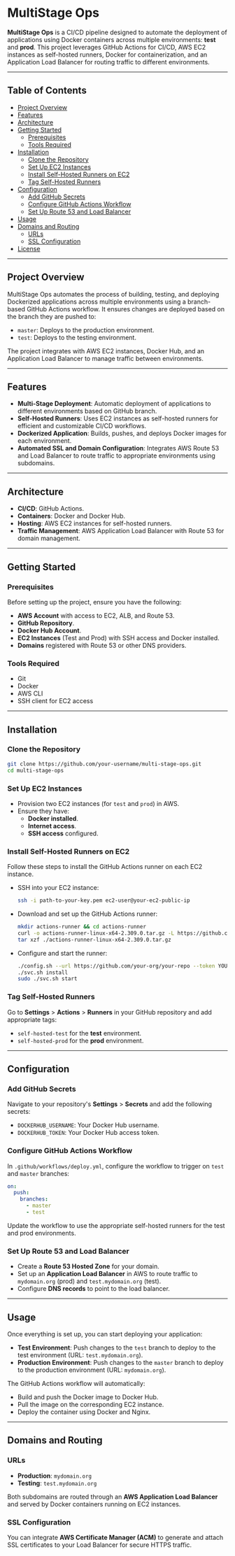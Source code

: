 # MultiStage Ops

**MultiStage Ops** is a CI/CD pipeline designed to automate the deployment of applications using Docker containers across multiple environments: **test** and **prod**. This project leverages GitHub Actions for CI/CD, AWS EC2 instances as self-hosted runners, Docker for containerization, and an Application Load Balancer for routing traffic to different environments.

---

## Table of Contents

- [Project Overview](https://www.notion.so/MultiStage-Ops-11117c74f6d4808a9890df88781b9837?pvs=21)
- [Features](https://www.notion.so/MultiStage-Ops-11117c74f6d4808a9890df88781b9837?pvs=21)
- [Architecture](https://www.notion.so/MultiStage-Ops-11117c74f6d4808a9890df88781b9837?pvs=21)
- [Getting Started](https://www.notion.so/MultiStage-Ops-11117c74f6d4808a9890df88781b9837?pvs=21)
    - [Prerequisites](https://www.notion.so/MultiStage-Ops-11117c74f6d4808a9890df88781b9837?pvs=21)
    - [Tools Required](https://www.notion.so/MultiStage-Ops-11117c74f6d4808a9890df88781b9837?pvs=21)
- [Installation](https://www.notion.so/MultiStage-Ops-11117c74f6d4808a9890df88781b9837?pvs=21)
    - [Clone the Repository](https://www.notion.so/MultiStage-Ops-11117c74f6d4808a9890df88781b9837?pvs=21)
    - [Set Up EC2 Instances](https://www.notion.so/MultiStage-Ops-11117c74f6d4808a9890df88781b9837?pvs=21)
    - [Install Self-Hosted Runners on EC2](https://www.notion.so/MultiStage-Ops-11117c74f6d4808a9890df88781b9837?pvs=21)
    - [Tag Self-Hosted Runners](https://www.notion.so/MultiStage-Ops-11117c74f6d4808a9890df88781b9837?pvs=21)
- [Configuration](https://www.notion.so/MultiStage-Ops-11117c74f6d4808a9890df88781b9837?pvs=21)
    - [Add GitHub Secrets](https://www.notion.so/MultiStage-Ops-11117c74f6d4808a9890df88781b9837?pvs=21)
    - [Configure GitHub Actions Workflow](https://www.notion.so/MultiStage-Ops-11117c74f6d4808a9890df88781b9837?pvs=21)
    - [Set Up Route 53 and Load Balancer](https://www.notion.so/MultiStage-Ops-11117c74f6d4808a9890df88781b9837?pvs=21)
- [Usage](https://www.notion.so/MultiStage-Ops-11117c74f6d4808a9890df88781b9837?pvs=21)
- [Domains and Routing](https://www.notion.so/MultiStage-Ops-11117c74f6d4808a9890df88781b9837?pvs=21)
    - [URLs](https://www.notion.so/MultiStage-Ops-11117c74f6d4808a9890df88781b9837?pvs=21)
    - [SSL Configuration](https://www.notion.so/MultiStage-Ops-11117c74f6d4808a9890df88781b9837?pvs=21)
- [License](https://www.notion.so/MultiStage-Ops-11117c74f6d4808a9890df88781b9837?pvs=21)

---

## Project Overview

MultiStage Ops automates the process of building, testing, and deploying Dockerized applications across multiple environments using a branch-based GitHub Actions workflow. It ensures changes are deployed based on the branch they are pushed to:

- `master`: Deploys to the production environment.
- `test`: Deploys to the testing environment.

The project integrates with AWS EC2 instances, Docker Hub, and an Application Load Balancer to manage traffic between environments.

---

## Features

- **Multi-Stage Deployment**: Automatic deployment of applications to different environments based on GitHub branch.
- **Self-Hosted Runners**: Uses EC2 instances as self-hosted runners for efficient and customizable CI/CD workflows.
- **Dockerized Application**: Builds, pushes, and deploys Docker images for each environment.
- **Automated SSL and Domain Configuration**: Integrates AWS Route 53 and Load Balancer to route traffic to appropriate environments using subdomains.

---

## Architecture

- **CI/CD**: GitHub Actions.
- **Containers**: Docker and Docker Hub.
- **Hosting**: AWS EC2 instances for self-hosted runners.
- **Traffic Management**: AWS Application Load Balancer with Route 53 for domain management.

---

## Getting Started

### Prerequisites

Before setting up the project, ensure you have the following:

- **AWS Account** with access to EC2, ALB, and Route 53.
- **GitHub Repository**.
- **Docker Hub Account**.
- **EC2 Instances** (Test and Prod) with SSH access and Docker installed.
- **Domains** registered with Route 53 or other DNS providers.

### Tools Required

- Git
- Docker
- AWS CLI
- SSH client for EC2 access

---

## Installation

### Clone the Repository

```bash
git clone https://github.com/your-username/multi-stage-ops.git
cd multi-stage-ops
```

### Set Up EC2 Instances

- Provision two EC2 instances (for `test` and `prod`) in AWS.
- Ensure they have:
    - **Docker installed**.
    - **Internet access**.
    - **SSH access** configured.

### Install Self-Hosted Runners on EC2

Follow these steps to install the GitHub Actions runner on each EC2 instance.

- SSH into your EC2 instance:
    
    ```bash
    ssh -i path-to-your-key.pem ec2-user@your-ec2-public-ip
    ```
    
- Download and set up the GitHub Actions runner:
    
    ```bash
    mkdir actions-runner && cd actions-runner
    curl -o actions-runner-linux-x64-2.309.0.tar.gz -L https://github.com/actions/runner/releases/download/v2.309.0/actions-runner-linux-x64-2.309.0.tar.gz
    tar xzf ./actions-runner-linux-x64-2.309.0.tar.gz
    ```
    
- Configure and start the runner:
    
    ```bash
    ./config.sh --url https://github.com/your-org/your-repo --token YOUR_RUNNER_TOKEN
    ./svc.sh install
    sudo ./svc.sh start
    ```
    

### Tag Self-Hosted Runners

Go to **Settings** > **Actions** > **Runners** in your GitHub repository and add appropriate tags:

- `self-hosted-test` for the **test** environment.
- `self-hosted-prod` for the **prod** environment.

---

## Configuration

### Add GitHub Secrets

Navigate to your repository's **Settings** > **Secrets** and add the following secrets:

- `DOCKERHUB_USERNAME`: Your Docker Hub username.
- `DOCKERHUB_TOKEN`: Your Docker Hub access token.

### Configure GitHub Actions Workflow

In `.github/workflows/deploy.yml`, configure the workflow to trigger on `test` and `master` branches:

```yaml
on:
  push:
    branches:
      - master
      - test
```

Update the workflow to use the appropriate self-hosted runners for the test and prod environments.

### Set Up Route 53 and Load Balancer

- Create a **Route 53 Hosted Zone** for your domain.
- Set up an **Application Load Balancer** in AWS to route traffic to `mydomain.org` (prod) and `test.mydomain.org` (test).
- Configure **DNS records** to point to the load balancer.

---

## Usage

Once everything is set up, you can start deploying your application:

- **Test Environment**: Push changes to the `test` branch to deploy to the test environment (URL: `test.mydomain.org`).
- **Production Environment**: Push changes to the `master` branch to deploy to the production environment (URL: `mydomain.org`).

The GitHub Actions workflow will automatically:

- Build and push the Docker image to Docker Hub.
- Pull the image on the corresponding EC2 instance.
- Deploy the container using Docker and Nginx.

---

## Domains and Routing

### URLs

- **Production**: `mydomain.org`
- **Testing**: `test.mydomain.org`

Both subdomains are routed through an **AWS Application Load Balancer** and served by Docker containers running on EC2 instances.

### SSL Configuration

You can integrate **AWS Certificate Manager (ACM)** to generate and attach SSL certificates to your Load Balancer for secure HTTPS traffic.